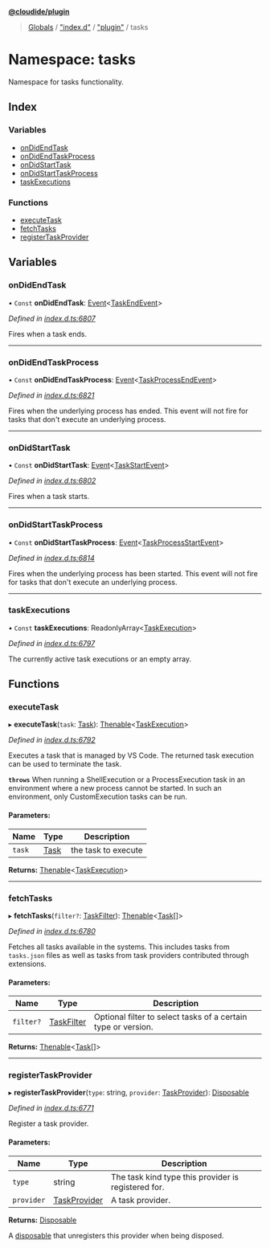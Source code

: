 **[@cloudide/plugin](../README.md)**

> [Globals](../README.md) / ["index.d"](_index_d_.md) / ["plugin"](_index_d_._plugin_.md) / tasks

# Namespace: tasks

Namespace for tasks functionality.

## Index

### Variables

* [onDidEndTask](_index_d_._plugin_.tasks.md#ondidendtask)
* [onDidEndTaskProcess](_index_d_._plugin_.tasks.md#ondidendtaskprocess)
* [onDidStartTask](_index_d_._plugin_.tasks.md#ondidstarttask)
* [onDidStartTaskProcess](_index_d_._plugin_.tasks.md#ondidstarttaskprocess)
* [taskExecutions](_index_d_._plugin_.tasks.md#taskexecutions)

### Functions

* [executeTask](_index_d_._plugin_.tasks.md#executetask)
* [fetchTasks](_index_d_._plugin_.tasks.md#fetchtasks)
* [registerTaskProvider](_index_d_._plugin_.tasks.md#registertaskprovider)

## Variables

### onDidEndTask

• `Const` **onDidEndTask**: [Event](../interfaces/_index_d_._plugin_.event.md)\<[TaskEndEvent](../interfaces/_index_d_._plugin_.taskendevent.md)>

*Defined in [index.d.ts:6807](https://github.com/shuyaqian/cloudide-plugin-api/blob/57a3a2a/index.d.ts#L6807)*

Fires when a task ends.

___

### onDidEndTaskProcess

• `Const` **onDidEndTaskProcess**: [Event](../interfaces/_index_d_._plugin_.event.md)\<[TaskProcessEndEvent](../interfaces/_index_d_._plugin_.taskprocessendevent.md)>

*Defined in [index.d.ts:6821](https://github.com/shuyaqian/cloudide-plugin-api/blob/57a3a2a/index.d.ts#L6821)*

Fires when the underlying process has ended.
This event will not fire for tasks that don't
execute an underlying process.

___

### onDidStartTask

• `Const` **onDidStartTask**: [Event](../interfaces/_index_d_._plugin_.event.md)\<[TaskStartEvent](../interfaces/_index_d_._plugin_.taskstartevent.md)>

*Defined in [index.d.ts:6802](https://github.com/shuyaqian/cloudide-plugin-api/blob/57a3a2a/index.d.ts#L6802)*

Fires when a task starts.

___

### onDidStartTaskProcess

• `Const` **onDidStartTaskProcess**: [Event](../interfaces/_index_d_._plugin_.event.md)\<[TaskProcessStartEvent](../interfaces/_index_d_._plugin_.taskprocessstartevent.md)>

*Defined in [index.d.ts:6814](https://github.com/shuyaqian/cloudide-plugin-api/blob/57a3a2a/index.d.ts#L6814)*

Fires when the underlying process has been started.
This event will not fire for tasks that don't
execute an underlying process.

___

### taskExecutions

• `Const` **taskExecutions**: ReadonlyArray\<[TaskExecution](../interfaces/_index_d_._plugin_.taskexecution.md)>

*Defined in [index.d.ts:6797](https://github.com/shuyaqian/cloudide-plugin-api/blob/57a3a2a/index.d.ts#L6797)*

The currently active task executions or an empty array.

## Functions

### executeTask

▸ **executeTask**(`task`: [Task](../classes/_index_d_._plugin_.task.md)): [Thenable](../interfaces/_index_d_.thenable.md)\<[TaskExecution](../interfaces/_index_d_._plugin_.taskexecution.md)>

*Defined in [index.d.ts:6792](https://github.com/shuyaqian/cloudide-plugin-api/blob/57a3a2a/index.d.ts#L6792)*

Executes a task that is managed by VS Code. The returned
task execution can be used to terminate the task.

**`throws`** When running a ShellExecution or a ProcessExecution
task in an environment where a new process cannot be started.
In such an environment, only CustomExecution tasks can be run.

#### Parameters:

Name | Type | Description |
------ | ------ | ------ |
`task` | [Task](../classes/_index_d_._plugin_.task.md) | the task to execute  |

**Returns:** [Thenable](../interfaces/_index_d_.thenable.md)\<[TaskExecution](../interfaces/_index_d_._plugin_.taskexecution.md)>

___

### fetchTasks

▸ **fetchTasks**(`filter?`: [TaskFilter](../interfaces/_index_d_._plugin_.taskfilter.md)): [Thenable](../interfaces/_index_d_.thenable.md)\<[Task](../classes/_index_d_._plugin_.task.md)[]>

*Defined in [index.d.ts:6780](https://github.com/shuyaqian/cloudide-plugin-api/blob/57a3a2a/index.d.ts#L6780)*

Fetches all tasks available in the systems. This includes tasks
from `tasks.json` files as well as tasks from task providers
contributed through extensions.

#### Parameters:

Name | Type | Description |
------ | ------ | ------ |
`filter?` | [TaskFilter](../interfaces/_index_d_._plugin_.taskfilter.md) | Optional filter to select tasks of a certain type or version.  |

**Returns:** [Thenable](../interfaces/_index_d_.thenable.md)\<[Task](../classes/_index_d_._plugin_.task.md)[]>

___

### registerTaskProvider

▸ **registerTaskProvider**(`type`: string, `provider`: [TaskProvider](../interfaces/_index_d_._plugin_.taskprovider.md)): [Disposable](../classes/_index_d_._plugin_.disposable.md)

*Defined in [index.d.ts:6771](https://github.com/shuyaqian/cloudide-plugin-api/blob/57a3a2a/index.d.ts#L6771)*

Register a task provider.

#### Parameters:

Name | Type | Description |
------ | ------ | ------ |
`type` | string | The task kind type this provider is registered for. |
`provider` | [TaskProvider](../interfaces/_index_d_._plugin_.taskprovider.md) | A task provider. |

**Returns:** [Disposable](../classes/_index_d_._plugin_.disposable.md)

A [disposable](#Disposable) that unregisters this provider when being disposed.
